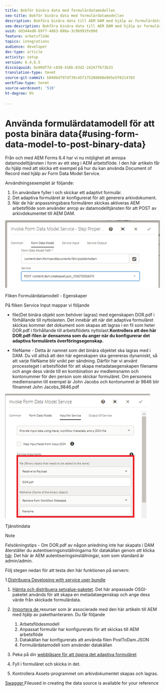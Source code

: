 ```yaml
---
title: Bokför binära data med formulärdatamodellen
seo-title: Bokför binära data med formulärdatamodellen
description: Bokföra binära data till AEM DAM med hjälp av formulärdatamodellen
seo-description: Bokföra binära data till AEM DAM med hjälp av formulärdatamodellen
uuid: dd344ed8-69f7-4d63-888a-3c96993fe99d
feature: arbetsflöde
topics: integrations
audience: developer
doc-type: article
activity: setup
version: 6.4,6.5
discoiquuid: 6e99df7d-c030-416b-83d2-24247f673b33
translation-type: tm+mt
source-git-commit: b040bdf97df39c45f175288608e965e5f0214703
workflow-type: tm+mt
source-wordcount: '510'
ht-degree: 0%

---
```



# Använda formulärdatamodell för att posta binära data{#using-form-data-model-to-post-binary-data}

Från och med AEM Forms 6.4 har vi nu möjlighet att anropa datamodelltjänsten i form av ett steg i AEM arbetsflöde. I den här artikeln får du hjälp med att skicka ett exempel på hur du kan använda Document of Record med hjälp av Form Data Model Service.

Användningsexemplet är följande:

1. En användare fyller i och skickar ett adaptivt formulär.
1. Det adaptiva formuläret är konfigurerat för att generera arkivdokument.
1. När de här anpassningsbara formulären skickas aktiveras AEM arbetsflöde som använder anrop av datamodelltjänsten för att POST av arkivdokumentet till AEM DAM.

![posttodam](assets/posttodamshot1.png)

Fliken Formulärdatamodell - Egenskaper

På fliken Service Input mappar vi följande

* file(Det binära objekt som behöver lagras) med egenskapen DOR.pdf i förhållande till nyttolasten. Det innebär att när det adaptiva formuläret skickas kommer det dokument som skapas att lagras i en fil som heter DOR.pdf i förhållande till arbetsflödets nyttolast.**Kontrollera att den här DOR.pdf-filen är densamma som du anger när du konfigurerar det adaptiva formulärets överföringsegenskap.**

* fileName - Detta är namnet som det binära objektet ska lagras med i DAM. Du vill alltså att den här egenskapen ska genereras dynamiskt, så att varje fileName blir unikt per sändning. Därför har vi använt processteget i arbetsflödet för att skapa metadataegenskapen filename och ange dess värde till en kombination av medlemsnamn och kontonummer för den person som skickar formuläret. Om personens medlemsnamn till exempel är John Jacobs och kontonumret är 9846 blir filnamnet John Jacobs_9846.pdf

![fdmservice input](assets/fdminputservice.png)

Tjänstindata

>[!NOTE]
>
>Felsökningstips - Om DOR.pdf av någon anledning inte har skapats i DAM återställer du autentiseringsinställningarna för datakällan genom att klicka [här](http://localhost:4502/mnt/overlay/fd/fdm/gui/components/admin/fdmcloudservice/properties.html?item=%2Fconf%2Fglobal%2Fsettings%2Fcloudconfigs%2Ffdm%2Fpostdortodam). Det här är AEM autentiseringsinställningar, som som standard är admin/admin.

Följ stegen nedan för att testa den här funktionen på servern:

1.[Distribuera Developing with service user bundle](/help/forms/assets/common-osgi-bundles/DevelopingWithServiceUser.jar)

1. [Hämta och distribuera setvalue-paketet](/help/forms/assets/common-osgi-bundles/SetValueApp.core-1.0-SNAPSHOT.jar). Det här anpassade OSGI-paketet används för att skapa en metadataegenskap och ange dess värde från skickade formulärdata.

1. [Importera de ](assets/postdortodam.zip) resurser som är associerade med den här artikeln till AEM med hjälp av pakethanteraren. Du får följande

   1. Arbetsflödesmodell
   1. Anpassat formulär har konfigurerats för att skickas till AEM arbetsflöde
   1. Datakällan har konfigurerats att använda filen PostToDam.JSON
   1. Formulärdatamodell som använder datakällan

1. Peka på din [webbläsare för att öppna det adaptiva formuläret](http://localhost:4502/content/dam/formsanddocuments/helpx/timeoffrequestform/jcr:content?wcmmode=disabled)
1. Fyll i formuläret och skicka in det.
1. Kontrollera Assets-programmet om arkivdokumentet skapas och lagras.


[Swagger ](http://localhost:4502/conf/global/settings/cloudconfigs/fdm/postdortodam/jcr:content/swaggerFile) Fileused in creating the data source is available for your reference
